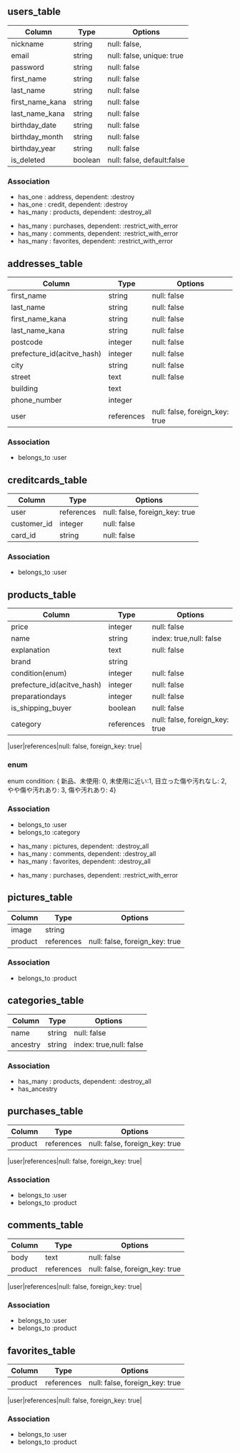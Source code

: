 ## users_table

|Column|Type|Options|
|------|----|-------|
|nickname|string|null: false,|
|email|string|null: false, unique: true| 
|password|string|null: false|
|first_name|string|null: false|
|last_name|string|null: false|
|first_name_kana|string|null: false|
|last_name_kana|string|null: false|
|birthday_date|string|null: false|
|birthday_month|string|null: false|
|birthday_year|string|null: false|
|is_deleted|boolean|null: false, default:false|

### Association

<!-- userが削除された場合は、以下を消す。 -->
- has_one : address, dependent: :destroy
- has_one : credit, dependent: :destroy
- has_many : products, dependent: :destroy_all
<!-- userが削除されても、以下は消さない。 -->
- has_many : purchases, dependent: :restrict_with_error
- has_many : comments, dependent: :restrict_with_error
- has_many : favorites, dependent: :restrict_with_error

## addresses_table
|Column|Type|Options|
|------|----|-------|
|first_name|string|null: false|
|last_name|string|null: false|
|first_name_kana|string|null: false|
|last_name_kana|string|null: false|
|postcode|integer|null: false|
|prefecture_id(acitve_hash)|integer|null: false|
|city|string|null: false|
|street|text|null: false|
|building|text||
|phone_number|integer||
|user|references|null: false, foreign_key: true|

### Association
- belongs_to :user

## creditcards_table
|Column|Type|Options|
|------|----|-------|
|user|references|null: false, foreign_key: true|
|customer_id|integer|null: false|
|card_id|string|null: false|

### Association
- belongs_to :user

## products_table
|Column|Type|Options|
|------|----|-------|
|price|integer|null: false|
|name|string|index: true,null: false|
|explanation|text|null: false|
|brand|string||
|condition(enum)|integer|null: false|
|prefecture_id(acitve_hash)|integer|null: false|
|preparationdays|integer|null: false|
|is_shipping_buyer|boolean|null: false|
|category|references|null: false, foreign_key: true|
<!-- 出品者のuser_id -->
|user|references|null: false, foreign_key: true|

### enum
enum condition: { 新品、未使用: 0, 未使用に近い:1, 目立った傷や汚れなし: 2, やや傷や汚れあり: 3, 傷や汚れあり: 4}

### Association
- belongs_to :user
- belongs_to :category
<!-- productが削除された場合は、以下を消す。 -->
- has_many : pictures,  dependent: :destroy_all
- has_many : comments, dependent: :destroy_all
- has_many : favorites, dependent: :destroy_all
<!-- productが削除されても、以下は消さない。 -->
- has_many : purchases,  dependent: :restrict_with_error

## pictures_table
|Column|Type|Options|
|------|----|-------|
|image|string||
|product|references|null: false, foreign_key: true|

### Association
- belongs_to :product

## categories_table
|Column|Type|Options|
|------|----|-------|
|name|string|null: false|
|ancestry|string|index: true,null: false|

### Association
- has_many : products, dependent: :destroy_all
- has_ancestry

## purchases_table
|Column|Type|Options|
|------|----|-------|
|product|references|null: false, foreign_key: true|
<!-- 閲覧者(購入者)のuser_id)-->
|user|references|null: false, foreign_key: true|

### Association
- belongs_to :user
- belongs_to :product

## comments_table
|Column|Type|Options|
|------|----|-------|
|body|text|null: false|
|product|references|null: false, foreign_key: true|
<!-- 閲覧者のuser_id -->
|user|references|null: false, foreign_key: true|

### Association
- belongs_to :user
- belongs_to :product

## favorites_table
|Column|Type|Options|
|------|----|-------|
|product|references|null: false, foreign_key: true|
<!-- 閲覧者のuser_id -->
|user|references|null: false, foreign_key: true|

### Association
- belongs_to :user
- belongs_to :product